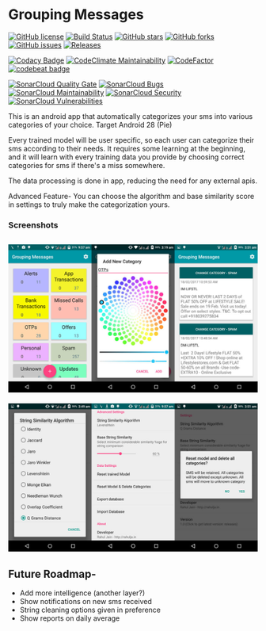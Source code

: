 # Grouping Messages


[![GitHub license](https://img.shields.io/github/license/xRahul/GroupingMessages.svg)](https://github.com/xRahul/GroupingMessages/blob/master/LICENSE)
[![Build Status](https://travis-ci.org/xRahul/GroupingMessages.svg?branch=master)](https://travis-ci.org/xRahul/GroupingMessages)
[![GitHub stars](https://img.shields.io/github/stars/xRahul/GroupingMessages.svg)](https://github.com/xRahul/GroupingMessages/stargazers)
[![GitHub forks](https://img.shields.io/github/forks/xRahul/GroupingMessages.svg)](https://github.com/xRahul/GroupingMessages/network)
[![GitHub issues](https://img.shields.io/github/issues/xRahul/GroupingMessages.svg)](https://github.com/xRahul/GroupingMessages/issues)
[![Releases](https://img.shields.io/github/release/xRahul/GroupingMessages.svg)](https://github.com/xRahul/GroupingMessages/releases/latest)

[![Codacy Badge](https://api.codacy.com/project/badge/Grade/2992e38a8bce453aa521cc02ddc030eb)](https://www.codacy.com/app/xRahul/GroupingMessages)
[![CodeClimate Maintainability](https://api.codeclimate.com/v1/badges/6bd1a1cf9510c749cdbf/maintainability)](https://codeclimate.com/github/xRahul/GroupingMessages/maintainability)
[![CodeFactor](https://www.codefactor.io/repository/github/xrahul/groupingmessages/badge)](https://www.codefactor.io/repository/github/xrahul/groupingmessages)
[![codebeat badge](https://codebeat.co/badges/eb2766d0-2b94-4475-b3d9-9b8fedf27886)](https://codebeat.co/projects/github-com-xrahul-groupingmessages-master)

[![SonarCloud Quality Gate](https://sonarcloud.io/api/project_badges/measure?project=GroupingMessages%3Aapp&metric=alert_status)](https://sonarcloud.io/dashboard?id=GroupingMessages%3Aapp)
[![SonarCloud Bugs](https://sonarcloud.io/api/project_badges/measure?project=GroupingMessages%3Aapp&metric=bugs)](https://sonarcloud.io/dashboard?id=GroupingMessages%3Aapp)
[![SonarCloud Maintainability](https://sonarcloud.io/api/project_badges/measure?project=GroupingMessages%3Aapp&metric=sqale_rating)](https://sonarcloud.io/dashboard?id=GroupingMessages%3Aapp)
[![SonarCloud Security](https://sonarcloud.io/api/project_badges/measure?project=GroupingMessages%3Aapp&metric=security_rating)](https://sonarcloud.io/dashboard?id=GroupingMessages%3Aapp)
[![SonarCloud Vulnerabilities](https://sonarcloud.io/api/project_badges/measure?project=GroupingMessages%3Aapp&metric=vulnerabilities)](https://sonarcloud.io/dashboard?id=GroupingMessages%3Aapp)


This is an android app that automatically categorizes your sms into various categories of your choice. Target Android 28 (Pie)

Every trained model will be user specific, so each user can categorize their sms according to their needs. 
It requires some learning at the beginning, 
and it will learn with every training data you provide by choosing correct categories for sms if there's a miss somewhere.

The data processing is done in app, reducing the need for any external apis.

Advanced Feature-
You can choose the algorithm and base similarity score in settings to truly make the categorization yours.

### Screenshots

![Activities](https://github.com/xRahul/GroupingMessages/raw/master/Screenshots/Activities_View_1.2.jpg) 
---
![Settings](https://github.com/xRahul/GroupingMessages/raw/master/Screenshots/Settings_View_1.2.jpg) 


## Future Roadmap-
* Add more intelligence (another layer?)
* Show notifications on new sms received
* String cleaning options given in preference
* Show reports on daily average
